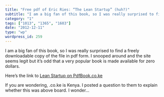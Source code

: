 ```yaml
---
title: "Free pdf of Eric Ries: “The Lean Startup” (huh?)"
subtitle: "I am a big fan of this book, so I was really surprised to find a freely downloadable copy of the fil..."
category: "1"
tags: ["1013", "1365", "1603"]
date: "2012-12-11"
type: "wp"
wordpress_id: 259
---
```

I am a big fan of this book, so I was really surprised to find a freely downloadable copy of the file in pdf form. I snooped around and the site seems legit but it’s odd that a very popular book is made available for zero dollars.

Here’s the link to [Lean Startup on PdfBook.co.ke](http://pdfbook.co.ke/details.php?title=The%20Lean%20Startup&author=Eric%20Ries&category=Business&eid=3117&type=Book)

If you are wondering, .co.ke is Kenya. I posted a question to them to explain whether this was above board. I wonder…